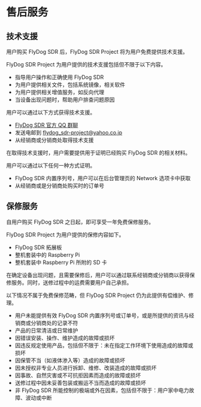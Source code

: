 # 售后服务

## 技术支援

用户购买 FlyDog SDR 后，FlyDog SDR Project 将为用户免费提供技术支援。

FlyDog SDR Project 为用户提供的技术支援包括但不限于以下内容。

 - 指导用户操作和正确使用 FlyDog SDR
 - 为用户提供相关文件，包括系统镜像，相关软件
 - 为用户提供相关增值服务，如反向代理
 - 当设备出现问题时，帮助用户排查问题原因

用户可以通过以下方式获得技术支援。

 - [FlyDog SDR 官方 QQ 群聊](http://sdrotg.com/#%E5%8F%96%E5%BE%97%E8%81%94%E7%BB%9C)
 - 发送电邮到 [flydog_sdr-project@yahoo.co.jp](mailto:flydog_sdr-project@yahoo.co.jp)
 - 从经销商或分销商处取得技术支援

在取得技术支援时，用户需要提供用于证明已经购买 FlyDog SDR 的相关材料。

用户可以通过以下任何一种方式证明。

 - FlyDog SDR 内置序列号，用户可以在后台管理页的 Network 选项卡中获取
 - 从经销商或是分销商处购买时的订单号

## 保修服务

自用户购买 FlyDog SDR 之日起，即可享受一年免费保修服务。

FlyDog SDR Project 为用户提供的保修内容如下。

 - FlyDog SDR 拓展板
 - 整机套装中的 Raspberry Pi
 - 整机套装中 Raspberry Pi 所附的 SD 卡

在确定设备出现问题，且需要保修后，用户可以通过联系经销商或分销商以获得保修服务。同时，送修过程中的运费需要用户自己承担。

以下情况不属于免费保修范畴，但 FlyDog SDR Project 仍为此提供有偿维护、修理。

 - 用户未能提供有效 FlyDog SDR 内置序列号或订单号，或是所提供的资讯与经销商或分销商处的记录不符
 - 产品的日常清洁或日常维护
 - 因错误安装、操作、维护造成的故障或损坏
 - 因违反规定使用产品，包括但不限于：未在指定工作环境下使用造成的故障或损坏
 - 因保管不当（如液体渗入等）造成的故障或损坏
 - 因未授权非专业人员进行拆卸、维修、改装造成的故障或损坏
 - 因事故、自然灾害或不可抗拒因素而造成的故障或损坏
 - 送修过程中因未妥善包装或搬运不当而造成的故障或损坏
 - 非 FlyDog SDR 所能控制的极端或外在因素，包括但不限于：用户家中电力故障、波动或中断
